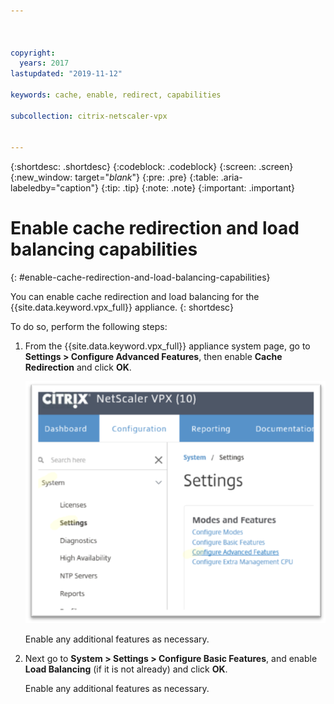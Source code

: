 ```yaml
---



copyright:
  years: 2017
lastupdated: "2019-11-12"

keywords: cache, enable, redirect, capabilities

subcollection: citrix-netscaler-vpx


---
```


{:shortdesc: .shortdesc}
{:codeblock: .codeblock}
{:screen: .screen}
{:new_window: target="_blank_"}
{:pre: .pre}
{:table: .aria-labeledby="caption"}
{:tip: .tip}
{:note: .note}
{:important: .important}

# Enable cache redirection and load balancing capabilities
{: #enable-cache-redirection-and-load-balancing-capabilities}

You can enable cache redirection and load balancing for the {{site.data.keyword.vpx_full}} appliance.
{: shortdesc}

To do so, perform the following steps:

1. From the {{site.data.keyword.vpx_full}} appliance system page, go to **Settings > Configure Advanced Features**, then enable **Cache Redirection** and click **OK**.  

	![Cache redirection](images/fp4.png)

	Enable any additional features as necessary.

2. Next go to **System > Settings > Configure Basic Features**, and enable **Load Balancing** (if it is not already) and click **OK**.

	Enable any additional features as necessary.
